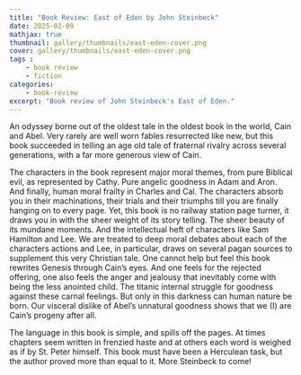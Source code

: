 ```yaml
---
title: "Book Review: East of Eden by John Steinbeck"
date: 2025-02-09
mathjax: true
thumbnail: gallery/thumbnails/east-eden-cover.png
cover: gallery/thumbnails/east-eden-cover.png
tags : 
    - book review
    - fiction
categories:
    - book-review
excerpt: "Book review of John Steinbeck's East of Eden."
---
```



An odyssey borne out of the oldest tale in the oldest book in the world, Cain and Abel. Very rarely are well worn fables resurrected like new, but this book succeeded in telling an age old tale of fraternal rivalry across several generations, with a far more generous view of Cain. 

The characters in the book represent major moral themes, from pure Biblical evil, as represented by Cathy. Pure angelic goodness in Adam and Aron. And finally, human moral frailty in Charles and Cal. The characters absorb you in their machinations, their trials and their triumphs till you are finally hanging on to every page. Yet, this book is no railway station page turner, it draws you in with the sheer weight of its story telling. The sheer beauty of its mundane moments. And the intellectual heft of characters like Sam Hamilton and Lee. We are treated to deep moral debates about each of the characters actions and Lee, in particular, draws on several pagan sources to supplement this very Christian tale. One cannot help but feel this book rewrites Genesis through Cain’s eyes. And one feels for the rejected offering, one also feels the anger and jealousy that inevitably come with being the less anointed child. The titanic internal struggle for goodness against these carnal feelings. But only in this darkness can human nature be born. Our visceral dislike of Abel’s unnatural goodness shows that we (I) are Cain’s progeny after all. 

The language in this book is simple, and spills off the pages. At times chapters seem written in frenzied haste and at others each word is weighed as if by St. Peter himself. This book must have been a Herculean task, but the author proved more than equal to it. More Steinbeck to come!